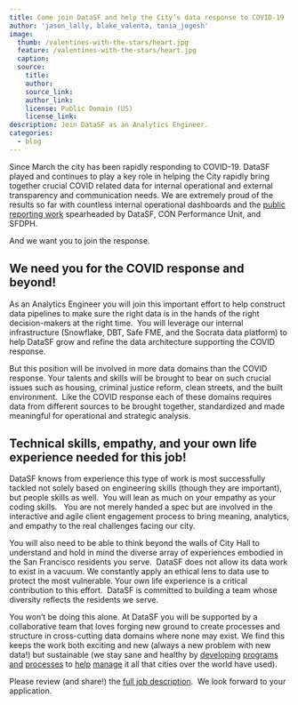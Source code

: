 ```yaml
---
title: Come join DataSF and help the City’s data response to COVID-19
author: 'jason_lally, blake_valenta, tania_jogesh'
image:
  thumb: /valentines-with-the-stars/heart.jpg
  feature: /valentines-with-the-stars/heart.jpg
  caption:
  source:
    title:
    author:
    source_link:
    author_link:
    license: Public Domain (US)
    license_link:
description: Join DataSF as an Analytics Engineer.
categories:
  - blog
---
```


Since March the city has been rapidly responding to COVID-19. DataSF played and continues to play a key role in helping the City rapidly bring together crucial COVID related data for internal operational and external transparency and communication needs. We are extremely proud of the results so far with countless internal operational dashboards and the [public reporting work](https://datasf.org/covid19) spearheaded by DataSF, CON Performance Unit, and SFDPH.

And we want you to join the response.

## **We need you for the COVID response and beyond\!**

As an Analytics Engineer you will join this important effort to help construct data pipelines to make sure the right data is in the hands of the right decision-makers at the right time.&nbsp; You will leverage our internal infrastructure (Snowflake, DBT, Safe FME, and the Socrata data platform) to help DataSF grow and refine the data architecture supporting the COVID response.

But this position will be involved in more data domains than the COVID response. Your talents and skills will be brought to bear on such crucial issues such as housing, criminal justice reform, clean streets, and the built environment.&nbsp; Like the COVID response each of these domains requires data from different sources to be brought together, standardized and made meaningful for operational and strategic analysis.

## **Technical skills, empathy, and your own life experience needed for this job\!**

DataSF knows from experience this type of work is most successfully tackled not solely based on engineering skills (though they are important), but people skills as well.&nbsp; You will lean as much on your empathy as your coding skills. &nbsp; You are not merely handed a spec but are involved in the interactive and agile client engagement process to bring meaning, analytics, and empathy to the real challenges facing our city.

You will also need to be able to think beyond the walls of City Hall to understand and hold in mind the diverse array of experiences embodied in the San Francisco residents you serve.&nbsp; DataSF does not allow its data work to exist in a vacuum. We constantly apply an ethical lens to data use to protect the most vulnerable. Your own life experience is a critical contribution to this effort.&nbsp; DataSF is committed to building a team whose diversity reflects the residents we serve.&nbsp;&nbsp;

You won’t be doing this alone. At DataSF you will be supported by a collaborative team that loves forging new ground to create processes and structure in cross-cutting data domains where none may exist. We find this keeps the work both exciting and new (always a new problem with new data\!) but sustainable (we stay sane and healthy by [developing](https://datasf.org/blog/part-1-datasfs-operating-manual-for-open-data/) [programs](https://datasf.org/blog/part-1-how-to-solicit-and-select-data-science-projects/) [and](https://datasf.org/blog/4-steps-to-manage-privacy-and-de-identification-for-your-open-data-program/) [processes](https://datasf.org/blog/how-to-ensure-quality-data/)&nbsp;to [help](https://datasf.org/blog/4-steps-to-manage-security-risks-with-open-data/) [manage](https://datasf.org/blog/5-ways-to-scale-mountain-of-data/) it all that cities over the world have used).

Please review (and share\!) the [full job description](https://datasf.org/join-us/).&nbsp; We look forward to your application.
